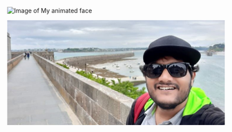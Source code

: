 ![Image of My animated face](https://octodex.github.com/images/yaktocat.png "I look like this when Animated")

![I actually look like this](/image-file/20190615_114446.png "still Ugly, eh ?")
